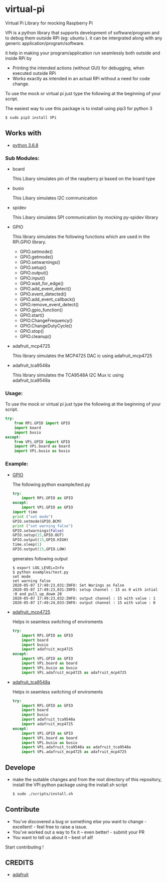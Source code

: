 # virtual-pi
Virtual Pi Library for mocking Raspberry Pi

VPi is a python library that supports development of software/program and to debug them outside RPi (eg: ubuntu ). it can be intergrated along with any generic application/program/software.

it help in making your program/application run seamlessly both outside and inside RPi by

- Printing the intended actions (without GUI) for debugging, when executed outside RPi
- Works exactly as intended in an actual RPi without a need for code change.

To use the mock or virtual pi just type the following at the beginning of your script.

The easiest way to use this package is to install using pip3 for python 3

```bash
$ sudo pip3 install VPi
```

## Works with

- [python 3.6.8](https://www.python.org/downloads/release/3.6.8)


### Sub Modules:

- board

	This Libary simulates pin of the raspberry pi based on the board type

- busio

	This Libary simulates I2C communication

- spidev

	This Libary simulates SPI communication by mocking py-spidev library

- GPIO

	This library simulates the following functions which are used in the RPi.GPIO library.
	- GPIO.setmode()
	- GPIO.getmode()
	- GPIO.setwarnings()
	- GPIO.setup()
	- GPIO.output()
	- GPIO.input()
	- GPIO.wait_for_edge()
	- GPIO.add_event_detect()
	- GPIO.event_detected()
	- GPIO.add_event_callback()
	- GPIO.remove_event_detect()
	- GPIO.gpio_function()
	- GPIO.start()
	- GPIO.ChangeFrequency()
	- GPIO.ChangeDutyCycle()
	- GPIO.stop()
	- GPIO.cleanup()

- adafruit_mcp4725

	This library simulates the MCP4725 DAC ic using adafruit_mcp4725

- adafruit_tca9548a

	This library simulates the TCA9548A I2C Mux ic using adafruit_tca9548a


### Usage:

To use the mock or virtual pi just type the following at the beginning of your script.

```python
try:
	from RPi.GPIO import GPIO
	import board
	import busio
except:
	from VPi.GPIO import GPIO
	import VPi.board as board
	import VPi.busio as busio
```
### Example:

- [GPIO](example/GPIO-test.py)

	The following python example/test.py
	```python
	try:
	    import RPi.GPIO as GPIO
	except:
	    import VPi.GPIO as GPIO
	import time
	print ("set mode")
	GPIO.setmode(GPIO.BCM)
	print ("set warning false")
	GPIO.setwarnings(False)
	GPIO.setup(15,GPIO.OUT)
	GPIO.output(15,GPIO.HIGH)
	time.sleep(1)
	GPIO.output(15,GPIO.LOW)
	```
	generates following output
	```shell
	$ export LOG_LEVEL=Info
	$ python examples/test.py
	set mode
	set warning false
	2020-05-07 17:49:23,031:INFO: Set Warings as False
	2020-05-07 17:49:23,031:INFO: setup channel : 15 as 0 with intial :0 and pull_up_dowm 20
	2020-05-07 17:49:23,032:INFO: output channel : 15 with value : 1
	2020-05-07 17:49:24,033:INFO: output channel : 15 with value : 0
	```


- [adafruit_mcp4725](example/mcp4725-test.py)

	Helps in seamless switching of enviroments

	```python
	try:
	    import RPi.GPIO as GPIO
	    import board
	    import busio
	    import adafruit_mcp4725
	except:
	    import VPi.GPIO as GPIO
	    import VPi.board as board
	    import VPi.busio as busio
	    import VPi.adafruit_mcp4725 as adafruit_mcp4725
	```

- [adafruit_tca9548a](example/tca9548a-test.py)

	Helps in seamless switching of enviroments

	```python
	try:
	    import RPi.GPIO as GPIO
	    import board
	    import busio
	    import adafruit_tca9548a
	    import adafruit_mcp4725
	except:
	    import VPi.GPIO as GPIO
	    import VPi.board as board
	    import VPi.busio as busio
	    import VPi.adafruit_tca9548a as adafruit_tca9548a
	    import VPi.adafruit_mcp4725 as adafruit_mcp4725

	```


## Develope

- make the suitable changes and from the root directory of this repository, install the VPi python package using the install.sh script
    ```bash
    $ sudo ./scripts/install.sh
    ```

## Contribute

- You've discovered a bug or something else you want to change - excellent! - feel free to raise a issue.
- You've worked out a way to fix it – even better! - submit your PR
- You want to tell us about it – best of all!

Start contributing !

## CREDITS

- [adafruit](https://github.com/adafruit)
